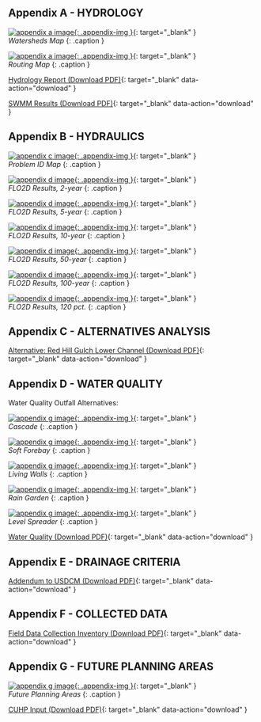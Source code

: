 ## Appendix A - HYDROLOGY

[![appendix a image](assets/img/FigureA-1.jpg){: .appendix-img }](assets/img/FigureA-1.jpg){: target="_blank" }   
*Watersheds Map*
{: .caption }

[![appendix a image](assets/img/FigureA-2.jpg){: .appendix-img }](assets/img/FigureA-2.jpg){: target="_blank" }   
*Routing Map*
{: .caption }

[Hydrology Report (Download PDF)](assets/img/Lyons_Hydrology_Report_October_2016.pdf){: target="_blank" data-action="download" }

[SWMM Results (Download PDF)](assets/img/SWMMResults.pdf){: target="_blank" data-action="download" }

## Appendix B - HYDRAULICS

[![appendix c image](assets/img/FigureB-1.jpg){: .appendix-img }](assets/img/FigureB-1.jpg){: target="_blank" }   
*Problem ID Map*
{: .caption }

[![appendix d image](assets/img/FigureB-2.jpg){: .appendix-img }](assets/img/FigureB-2.jpg){: target="_blank" }   
*FLO2D Results, 2-year*
{: .caption }

[![appendix d image](assets/img/FigureB-3.jpg){: .appendix-img }](assets/img/FigureB-3.jpg){: target="_blank" }   
*FLO2D Results, 5-year*
{: .caption }

[![appendix d image](assets/img/FigureB-4.jpg){: .appendix-img }](assets/img/FigureB-4.jpg){: target="_blank" }   
*FLO2D Results, 10-year*
{: .caption }

[![appendix d image](assets/img/FigureB-5.jpg){: .appendix-img }](assets/img/FigureB-5.jpg){: target="_blank" }   
*FLO2D Results, 50-year*
{: .caption }

[![appendix d image](assets/img/FigureB-6.jpg){: .appendix-img }](assets/img/FigureB-6.jpg){: target="_blank" }   
*FLO2D Results, 100-year*
{: .caption }

[![appendix d image](assets/img/FigureB-7.jpg){: .appendix-img }](assets/img/FigureB-7.jpg){: target="_blank" }   
*FLO2D Results, 120 pct.*
{: .caption }

## Appendix C - ALTERNATIVES ANALYSIS

[Alternative: Red Hill Gulch Lower Channel (Download PDF)](assets/img/RHG-IMPROV-60-SCALE-PLAN.pdf){: target="_blank" data-action="download" }

## Appendix D - WATER QUALITY

Water Quality Outfall Alternatives:

[![appendix g image](assets/img/D-1-CASCADE.jpg){: .appendix-img }](assets/img/D-1-CASCADE.jpg){: target="_blank" }   
*Cascade*
{: .caption }

[![appendix g image](assets/img/D-2-SOFT-FOREBAY.jpg){: .appendix-img }](assets/img/D-2-SOFT-FOREBAY.jpg){: target="_blank" }   
*Soft Forebay*
{: .caption }

[![appendix g image](assets/img/D-3-LIVING-WALLS.jpg){: .appendix-img }](assets/img/D-3-LIVING-WALLS.jpg){: target="_blank" }   
*Living Walls*
{: .caption }

[![appendix g image](assets/img/D-4-RAIN-GARDEN.jpg){: .appendix-img }](assets/img/D-4-RAIN-GARDEN.jpg){: target="_blank" }   
*Rain Garden*
{: .caption }

[![appendix g image](assets/img/D-5-LEVEL-SPREADER.jpg){: .appendix-img }](assets/img/D-5-LEVEL-SPREADER.jpg){: target="_blank" }   
*Level Spreader*
{: .caption }

[Water Quality (Download PDF)](assets/img/Water-Quality.pdf){: target="_blank" data-action="download" }

## Appendix E - DRAINAGE CRITERIA

[Addendum to USDCM (Download PDF)](assets/img/2016-Lyons-Addendum-to-USDCM.pdf){: target="_blank" data-action="download" }

## Appendix F - COLLECTED DATA

[Field Data Collection Inventory (Download PDF)](assets/img/LyonsDataCollection.pdf){: target="_blank" data-action="download" }

## Appendix G - FUTURE PLANNING AREAS

[![appendix g image](assets/img/FigureG-1.jpg){: .appendix-img }](assets/img/FigureG-1.jpg){: target="_blank" }   
*Future Planning Areas*
{: .caption }

[CUHP Input (Download PDF)](assets/img/AppendixG_Complete.pdf){: target="_blank" data-action="download" }
